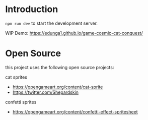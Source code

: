 # Introduction

`npm run dev` to start the development server.

WIP Demo: https://edunga1.github.io/game-cosmic-cat-conquest/

# Open Source

this project uses the following open source projects:

cat sprites
* https://opengameart.org/content/cat-sprite
* https://twitter.com/Shepardskin

confetti sprites
* https://opengameart.org/content/confetti-effect-spritesheet
